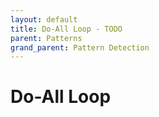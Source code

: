 ```yaml
---
layout: default
title: Do-All Loop - TODO
parent: Patterns
grand_parent: Pattern Detection
---
```


# Do-All Loop